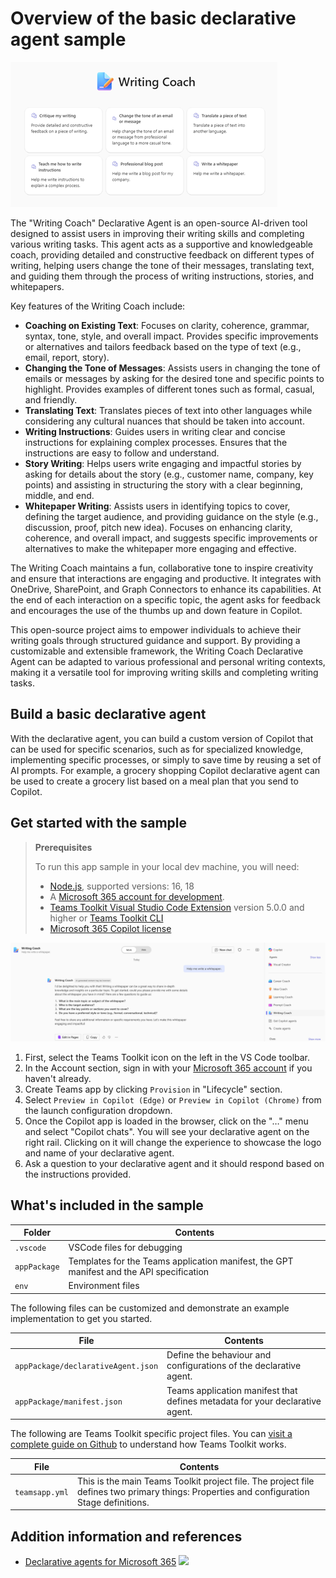 # Overview of the basic declarative agent sample
![Writing Coach Start Screen](assets/WritingCoach1.png)

The "Writing Coach" Declarative Agent is an open-source AI-driven tool designed to assist users in improving their writing skills and completing various writing tasks. This agent acts as a supportive and knowledgeable coach, providing detailed and constructive feedback on different types of writing, helping users change the tone of their messages, translating text, and guiding them through the process of writing instructions, stories, and whitepapers.

Key features of the Writing Coach include:
- **Coaching on Existing Text**: Focuses on clarity, coherence, grammar, syntax, tone, style, and overall impact. Provides specific improvements or alternatives and tailors feedback based on the type of text (e.g., email, report, story).
- **Changing the Tone of Messages**: Assists users in changing the tone of emails or messages by asking for the desired tone and specific points to highlight. Provides examples of different tones such as formal, casual, and friendly.
- **Translating Text**: Translates pieces of text into other languages while considering any cultural nuances that should be taken into account.
- **Writing Instructions**: Guides users in writing clear and concise instructions for explaining complex processes. Ensures that the instructions are easy to follow and understand.
- **Story Writing**: Helps users write engaging and impactful stories by asking for details about the story (e.g., customer name, company, key points) and assisting in structuring the story with a clear beginning, middle, and end.
- **Whitepaper Writing**: Assists users in identifying topics to cover, defining the target audience, and providing guidance on the style (e.g., discussion, proof, pitch new idea). Focuses on enhancing clarity, coherence, and overall impact, and suggests specific improvements or alternatives to make the whitepaper more engaging and effective.

The Writing Coach maintains a fun, collaborative tone to inspire creativity and ensure that interactions are engaging and productive. It integrates with OneDrive, SharePoint, and Graph Connectors to enhance its capabilities. At the end of each interaction on a specific topic, the agent asks for feedback and encourages the use of the thumbs up and down feature in Copilot.

This open-source project aims to empower individuals to achieve their writing goals through structured guidance and support. By providing a customizable and extensible framework, the Writing Coach Declarative Agent can be adapted to various professional and personal writing contexts, making it a versatile tool for improving writing skills and completing writing tasks.


## Build a basic declarative agent

With the declarative agent, you can build a custom version of Copilot that can be used for specific scenarios, such as for specialized knowledge, implementing specific processes, or simply to save time by reusing a set of AI prompts. For example, a grocery shopping Copilot declarative agent can be used to create a grocery list based on a meal plan that you send to Copilot.

## Get started with the sample

> **Prerequisites**
>
> To run this app sample in your local dev machine, you will need:
>
> - [Node.js](https://nodejs.org/), supported versions: 16, 18
> - A [Microsoft 365 account for development](https://docs.microsoft.com/microsoftteams/platform/toolkit/accounts).
> - [Teams Toolkit Visual Studio Code Extension](https://aka.ms/teams-toolkit) version 5.0.0 and higher or [Teams Toolkit CLI](https://aka.ms/teamsfx-toolkit-cli)
> - [Microsoft 365 Copilot license](https://learn.microsoft.com/microsoft-365-copilot/extensibility/prerequisites#prerequisites)

![WritingCoach in Action](assets/WritingCoach2.png)

1. First, select the Teams Toolkit icon on the left in the VS Code toolbar.
2. In the Account section, sign in with your [Microsoft 365 account](https://docs.microsoft.com/microsoftteams/platform/toolkit/accounts) if you haven't already.
3. Create Teams app by clicking `Provision` in "Lifecycle" section.
4. Select `Preview in Copilot (Edge)` or `Preview in Copilot (Chrome)` from the launch configuration dropdown.
5. Once the Copilot app is loaded in the browser, click on the "…" menu and select "Copilot chats". You will see your declarative agent on the right rail. Clicking on it will change the experience to showcase the logo and name of your declarative agent.
6. Ask a question to your declarative agent and it should respond based on the instructions provided.

## What's included in the sample

| Folder       | Contents                                                                                 |
| ------------ | ---------------------------------------------------------------------------------------- |
| `.vscode`    | VSCode files for debugging                                                               |
| `appPackage` | Templates for the Teams application manifest, the GPT manifest and the API specification |
| `env`        | Environment files                                                                        |

The following files can be customized and demonstrate an example implementation to get you started.

| File                                 | Contents                                                                       |
| ------------------------------------ | ------------------------------------------------------------------------------ |
| `appPackage/declarativeAgent.json` | Define the behaviour and configurations of the declarative agent.            |
| `appPackage/manifest.json`           | Teams application manifest that defines metadata for your declarative agent. |

The following are Teams Toolkit specific project files. You can [visit a complete guide on Github](https://github.com/OfficeDev/TeamsFx/wiki/Teams-Toolkit-Visual-Studio-Code-v5-Guide#overview) to understand how Teams Toolkit works.

| File           | Contents                                                                                                                                  |
| -------------- | ----------------------------------------------------------------------------------------------------------------------------------------- |
| `teamsapp.yml` | This is the main Teams Toolkit project file. The project file defines two primary things: Properties and configuration Stage definitions. |

## Addition information and references

- [Declarative agents for Microsoft 365](https://aka.ms/teams-toolkit-declarative-agent)
![](https://m365-visitor-stats.azurewebsites.net/SamplesGallery/da-WritingCoach)